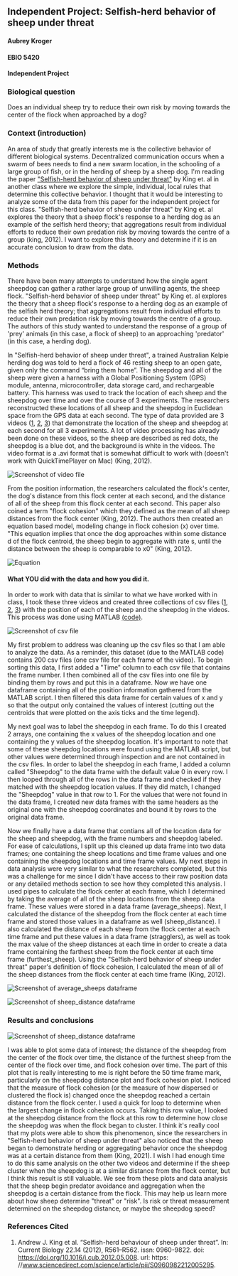 ﻿## Independent Project: Selfish-herd behavior of sheep under threat

#### Aubrey Kroger
#### EBIO 5420
#### Independent Project

### Biological question
Does an individual sheep try to reduce their own risk by moving towards the center of the flock when approached by a dog?

### Context (introduction)
An area of study that greatly interests me is the collective behavior of different biological systems. Decentralized communication occurs when a swarm of bees needs to find a new swarm location, in the schooling of a large group of fish, or in the herding of sheep by a sheep dog. I'm reading the paper ["Selfish-herd behavior of sheep under threat"](https://github.com/aukr6487/CompBioLabsAndHW/blob/master/Assignment_09/selfish-herd.pdf) by King et. al in another class where we explore the simple, individual, local rules that determine this collective behavior. I thought that it would be interesting to analyze some of the data from this paper for the independent project for this class. "Selfish-herd behavior of sheep under threat" by King et. al explores the theory that a sheep flock's response to a herding dog as an example of the selfish herd theory; that aggregations result from individual efforts to reduce their own predation risk by moving towards the centre of a group (king, 2012). I want to explore this theory and determine if it is an accurate conclusion to draw from the data. 

### Methods
There have been many attempts to understand how the single agent sheepdog can gather a rather large group of unwilling agents, the sheep flock. "Selfish-herd behavior of sheep under threat" by King et. al explores the theory that a sheep flock's response to a herding dog as an example of the selfish herd theory; that aggregations result from individual efforts to reduce their own predation risk by moving towards the centre of a group. The authors of this study wanted to understand the response of a group of 'prey' animals (in this case, a flock of sheep) to an approaching 'predator' (in this case, a herding dog). 

In "Selfish-herd behavior of sheep under threat", a trained Australian Kelpie herding dog was told to herd a flock of 46 resting sheep to an open gate, given
only the command “bring them home”. The sheepdog and all of the sheep were given a harness with a Global Positioning System (GPS) module, antenna, microcontroller, data storage card, and rechargeable battery. This harness was used to track the location of each sheep and the sheepdog over time and over the course of 3 experiments. The researchers reconstructed these locations of all sheep and the sheepdog in Euclidean space from the GPS data at each second. The type of data provided are 3 videos ([1](https://github.com/aukr6487/CompBioLabsAndHW/blob/master/Assignment_09/mmc2.avi), [2](https://github.com/aukr6487/CompBioLabsAndHW/blob/master/Assignment_09/mmc3.avi), [3](https://github.com/aukr6487/CompBioLabsAndHW/blob/master/Assignment_09/mmc4.avi)) that demonstrate the location of the sheep and sheepdog at each second for all 3 experiments. A lot of video processing has already been done on these videos, so the sheep are described as red dots, the sheepdog is a blue dot, and the background is white in the videos. The video format is a .avi format that is somewhat difficult to work with (doesn't work with QuickTimePlayer on Mac) (King, 2012). 

![Screenshot of video file](https://github.com/aukr6487/CompBioLabsAndHW/blob/master/Assignment_09/video.png)

From the position information, the researchers calculated the flock's center, the dog's distance from this flock center at each second, and the distance of all of the sheep from this flock center at each second. This paper also coined a term "flock cohesion" which they defined as the mean of all sheep distances from the flock center (King, 2012). The authors then created an equation based model, modeling change in flock cohesion (x) over time. "This equation implies that once the dog approaches within some distance d of the flock centroid, the sheep begin to aggregate with rate s, until the distance between the sheep is comparable to x0" (King, 2012). 

![Equation](https://github.com/aukr6487/CompBioLabsAndHS/blob/master/Assignment_09/equation.png)


#### What YOU did with the data and how you did it. 
In order to work with data that is similar to what we have worked with in class, I took these three videos and created three collections of csv files ([1](https://github.com/aukr6487/CompBioLabsAndHW/tree/master/Assignment_09/centroids2), [2](https://github.com/aukr6487/CompBioLabsAndHW/tree/master/Assignment_09/centroids3), [3](https://github.com/aukr6487/CompBioLabsAndHW/tree/master/Assignment_09/centroids4)) with the position of each of the sheep and the sheepdog in the videos. This process was done using MATLAB [(code)](https://github.com/aukr6487/CompBioLabsAndHW/tree/master/Assignment_09/video.m). 

![Screenshot of csv file](https://github.com/aukr6487/CompBioLabsAndHW/blob/master/Assignment_09/centroid1.png)

My first problem to address was cleaning up the csv files so that I am able to analyze the data. As a reminder, this dataset (due to the MATLAB code) contains 200 csv files (one csv file for each frame of the video). To begin sorting this data, I first added a "Time" column to each csv file that contains the frame number. I then combined all of the csv files into one file by binding them by rows and put this in a dataframe. Now we have one dataframe containing all of the position information gathered from the MATLAB script. I then filtered this data frame for certain values of x and y so that the output only contained the values of interest (cutting out the centroids that were plotted on the axis ticks and the time legend). 

My next goal was to label the sheepdog in each frame. To do this I created 2 arrays, one containing the x values of the sheepdog location and one containing the y values of the sheepdog location. It's important to note that some of these sheepdog locations were found using the MATLAB script, but other values were determined through inspection and are not contained in the csv files. In order to label the sheepdog in each frame, I added a column called "Sheepdog" to the data frame with the default value 0 in every row. I then looped through all of the rows in the data frame and checked if they matched with the sheepdog location values. If they did match, I changed the "Sheepdog" value in that row to 1. For the values that were not found in the data frame, I created new data frames with the same headers as the original one with the sheepdog coordinates and bound it by rows to the original data frame. 

Now we finally have a data frame that contians all of the location data for the sheep and sheepdog, with the frame numbers and sheepdog labeled. For ease of calculations, I split up this cleaned up data frame into two data frames; one containing the sheep locations and time frame values and one containing the sheepdog locations and time frame values. My next steps in data analysis were very similar to what the researchers completed, but this was a challenge for me since I didn't have access to their raw position data or any detailed methods section to see how they completed this analysis. I used pipes to calculate the flock center at each frame, which I determined by taking the average of all of the sheep locations from the sheep data frame. These values were stored in a data frame (average_sheeps). Next, I calculated the distance of the sheepdog from the flock center at each time frame and stored those values in a dataframe as well (sheep_distance). I also calculated the distance of each sheep from the flock center at each time frame and put these values in a data frame (stragglers), as well as took the max value of the sheep distances at each time in order to create a data frame containing the farthest sheep from the flock center at each time frame (furthest_sheep). Using the "Selfish-herd behavior of sheep under threat" paper's definition of flock cohesion, I calculated the mean of all of the sheep distances from the flock center at each time frame (King, 2012). 

![Screenshot of average_sheeps dataframe](https://github.com/aukr6487/CompBioLabsAndHW/blob/master/Assignment_09/average_sheeps.png)

![Screenshot of sheep_distance dataframe](https://github.com/aukr6487/CompBioLabsAndHW/blob/master/Assignment_09/sheepd_d.png)

### Results and conclusions
![Screenshot of sheep_distance dataframe](https://github.com/aukr6487/CompBioLabsAndHW/blob/master/Assignment_09/plots.png)

I was able to plot some data of interest; the distance of the sheepdog from the center of the flock over time, the distance of the furthest sheep from the center of the flock over time, and flock cohesion over time. The part of this plot that is really interesting to me is right before the 50 time frame mark, particularly on the sheepdog distance plot and flock cohesion plot. I noticed that the measure of flock cohesion (or the measure of how dispersed or clustered the flock is) changed once the sheepdog reached a certain distance from the flock center. I used a quick for loop to determine when the largest change in flock cohesion occurs. Taking this row value, I looked at the sheepdog distance from the flock at this row to determine how close the sheepdog was when the flock began to cluster. I think it's really cool that my plots were able to show this phenomenon, since the researchers in "Selfish-herd behavior of sheep under threat" also noticed that the sheep began to demonstrate herding or aggregating behavior once the sheepdog was at a certain distance from them (King, 2021). I wish I had enough time to do this same analysis on the other two videos and determine if the sheep cluster when the sheepdog is at a similar distance from the flock center, but I think this result is still valuable. We see from these plots and data analysis that the sheep begin predator avoidance and aggregation when the sheepdog is a certain distance from the flock. This may help us learn more about how sheep determine "threat" or "risk". Is risk or threat measurement determined on the sheepdog distance, or maybe the sheepdog speed? 

### References Cited 
1.  Andrew J. King et al. “Selfish-herd behaviour of sheep under threat”. In: Current Biology 22.14 (2012), R561–R562. issn: 0960-9822. doi: https://doi.org/10.1016/j.cub.2012.05.008. url: https: //www.sciencedirect.com/science/article/pii/S0960982212005295.
